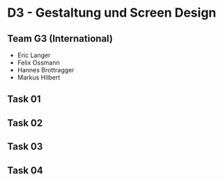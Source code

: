 # D3 - Gestaltung und Screen Design

## Team G3 (International)
- Eric Langer
- Felix Ossmann
- Hannes Brottragger
- Markus Hilbert


## Task 01

## Task 02

## Task 03

## Task 04
